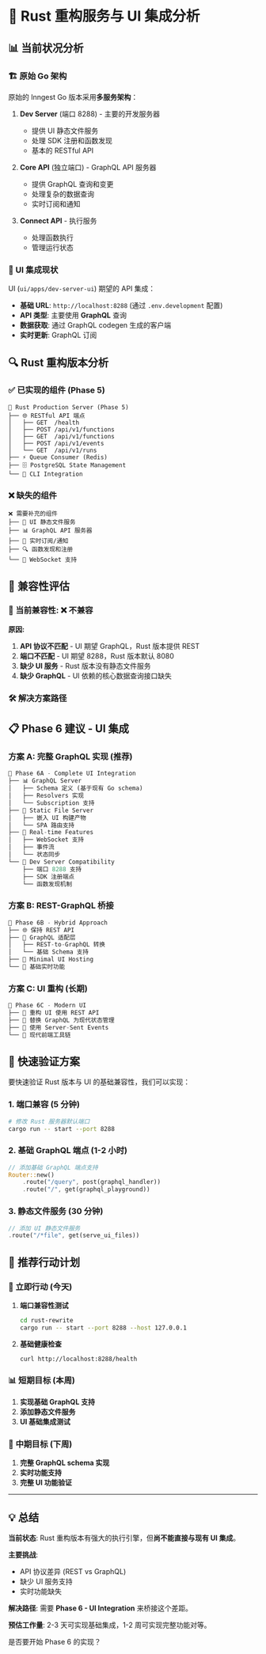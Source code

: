 # 🎯 Rust 重构服务与 UI 集成分析

## 📊 当前状况分析

### 🏗️ 原始 Go 架构
原始的 Inngest Go 版本采用**多服务架构**：

1. **Dev Server** (端口 8288) - 主要的开发服务器
   - 提供 UI 静态文件服务 
   - 处理 SDK 注册和函数发现
   - 基本的 RESTful API

2. **Core API** (独立端口) - GraphQL API 服务器
   - 提供 GraphQL 查询和变更
   - 处理复杂的数据查询
   - 实时订阅和通知

3. **Connect API** - 执行服务
   - 处理函数执行
   - 管理运行状态

### 🎨 UI 集成现状
UI (`ui/apps/dev-server-ui`) 期望的 API 集成：

- **基础 URL**: `http://localhost:8288` (通过 `.env.development` 配置)
- **API 类型**: 主要使用 **GraphQL** 查询
- **数据获取**: 通过 GraphQL codegen 生成的客户端
- **实时更新**: GraphQL 订阅

## 🔍 Rust 重构版本分析

### ✅ 已实现的组件 (Phase 5)
```
🚀 Rust Production Server (Phase 5)
├── 🌐 RESTful API 端点
│   ├── GET  /health
│   ├── POST /api/v1/functions  
│   ├── GET  /api/v1/functions
│   ├── POST /api/v1/events
│   └── GET  /api/v1/runs
├── ⚡ Queue Consumer (Redis)
├── 🗄️ PostgreSQL State Management
└── 🔧 CLI Integration
```

### ❌ 缺失的组件
```
❌ 需要补充的组件
├── 🎨 UI 静态文件服务
├── 📊 GraphQL API 服务器
├── 🔄 实时订阅/通知
├── 🔍 函数发现和注册
└── 📱 WebSocket 支持
```

## 🎯 兼容性评估

### 🚫 **当前兼容性**: ❌ **不兼容**

**原因:**
1. **API 协议不匹配** - UI 期望 GraphQL，Rust 版本提供 REST
2. **端口不匹配** - UI 期望 8288，Rust 版本默认 8080  
3. **缺少 UI 服务** - Rust 版本没有静态文件服务
4. **缺少 GraphQL** - UI 依赖的核心数据查询接口缺失

### 🛠️ **解决方案路径**

## 📋 Phase 6 建议 - UI 集成

### 方案 A: 完整 GraphQL 实现 (推荐)
```rust
🎯 Phase 6A - Complete UI Integration
├── 📊 GraphQL Server 
│   ├── Schema 定义 (基于现有 Go schema)
│   ├── Resolvers 实现
│   └── Subscription 支持
├── 🎨 Static File Server
│   ├── 嵌入 UI 构建产物
│   └── SPA 路由支持
├── 🔄 Real-time Features
│   ├── WebSocket 支持
│   ├── 事件流
│   └── 状态同步
└── 🔌 Dev Server Compatibility
    ├── 端口 8288 支持
    ├── SDK 注册端点
    └── 函数发现机制
```

### 方案 B: REST-GraphQL 桥接
```rust
🎯 Phase 6B - Hybrid Approach  
├── 🌐 保持 REST API
├── 🔄 GraphQL 适配层
│   ├── REST-to-GraphQL 转换
│   └── 基础 Schema 支持
├── 🎨 Minimal UI Hosting
└── 📱 基础实时功能
```

### 方案 C: UI 重构 (长期)
```rust
🎯 Phase 6C - Modern UI
├── 🎨 重构 UI 使用 REST API
├── 🔄 替换 GraphQL 为现代状态管理
├── 📡 使用 Server-Sent Events
└── 🚀 现代前端工具链
```

## 🚀 快速验证方案

要快速验证 Rust 版本与 UI 的基础兼容性，我们可以实现：

### 1. 端口兼容 (5 分钟)
```bash
# 修改 Rust 服务器默认端口
cargo run -- start --port 8288
```

### 2. 基础 GraphQL 端点 (1-2 小时)
```rust
// 添加基础 GraphQL 端点支持
Router::new()
    .route("/query", post(graphql_handler))
    .route("/", get(graphql_playground))
```

### 3. 静态文件服务 (30 分钟)
```rust
// 添加 UI 静态文件服务
.route("/*file", get(serve_ui_files))
```

## 🎯 推荐行动计划

### 🚀 **立即行动** (今天)
1. **端口兼容性测试**
   ```bash
   cd rust-rewrite
   cargo run -- start --port 8288 --host 127.0.0.1
   ```

2. **基础健康检查**
   ```bash
   curl http://localhost:8288/health
   ```

### 📊 **短期目标** (本周)
1. **实现基础 GraphQL 支持**
2. **添加静态文件服务**  
3. **UI 基础集成测试**

### 🎨 **中期目标** (下周)
1. **完整 GraphQL schema 实现**
2. **实时功能支持**
3. **完整 UI 功能验证**

---

## 💡 总结

**当前状态**: Rust 重构版本有强大的执行引擎，但**尚不能直接与现有 UI 集成**。

**主要挑战**: 
- API 协议差异 (REST vs GraphQL)
- 缺少 UI 服务支持
- 实时功能缺失

**解决路径**: 需要 **Phase 6 - UI Integration** 来桥接这个差距。

**预估工作量**: 2-3 天可实现基础集成，1-2 周可实现完整功能对等。

是否要开始 Phase 6 的实现？
